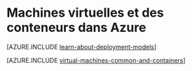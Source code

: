 <properties
    pageTitle="Machines virtuelles et des conteneurs | Microsoft Azure"
    description="Décrit les machines virtuelles, Docker et Linux conteneurs et leur utilisation dans des groupes de chacune d’elles dans Azure, y compris les avantages de chaque et les scénarios dans lesquels chaque approche fonctionne parfaitement."
    services="virtual-machines-windows"
    documentationCenter="virtual-machines"
    authors="squillace"
    manager="timlt"
    tags="azure-resource-manager,azure-service-management"
/>


<tags
    ms.service="virtual-machines-windows"
    ms.devlang="na"
    ms.topic="article"
    ms.tgt_pltfrm="vm-windows"
    ms.workload="infrastructure"
    ms.date="08/23/2016"
    ms.author="rasquill"
/>


# <a name="virtual-machines-and-containers-in-azure"></a>Machines virtuelles et des conteneurs dans Azure

[AZURE.INCLUDE [learn-about-deployment-models](../../includes/learn-about-deployment-models-both-include.md)]

[AZURE.INCLUDE [virtual-machines-common-and-containers](../../includes/virtual-machines-common-containers.md)]
